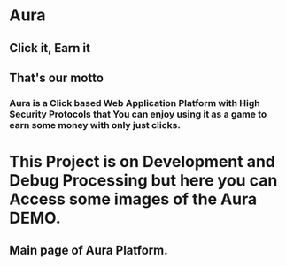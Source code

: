 # Aura
## Click it, Earn it
## That's our motto

### Aura is a Click based Web Application Platform with High Security Protocols that You can enjoy using it as a game to earn some money with only just clicks.

# This Project is on Development and Debug Processing but here you can Access some images of the  Aura DEMO.

## Main page of Aura Platform.

<img src='' />
<img src='' />
<img src='' />
<img src='' />